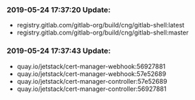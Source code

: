 ### 2019-05-24 17:37:20 Update:

- registry.gitlab.com/gitlab-org/build/cng/gitlab-shell:latest
- registry.gitlab.com/gitlab-org/build/cng/gitlab-shell:master
### 2019-05-24 17:37:43 Update:

- quay.io/jetstack/cert-manager-webhook:56927881
- quay.io/jetstack/cert-manager-webhook:57e52689
- quay.io/jetstack/cert-manager-controller:57e52689
- quay.io/jetstack/cert-manager-controller:56927881
